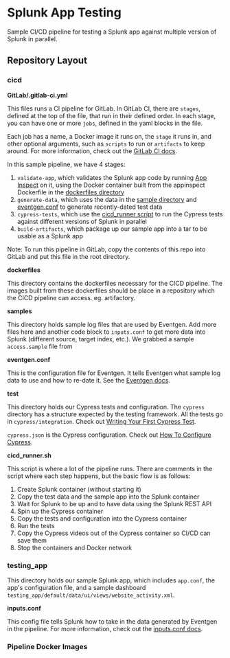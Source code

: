 # Splunk App Testing

Sample CI/CD pipeline for testing a Splunk app against multiple version of Splunk in parallel.

## Repository Layout

### cicd

**GitLab/.gitlab-ci.yml**

This files runs a CI pipeline for GitLab. In GitLab CI, there are `stages`, defined at the top of the file, that run in their defined order. In each stage, you can have one or more `jobs`, defined in the yaml blocks in the file.

Each job has a name, a Docker image it runs on, the `stage` it runs in, and other optional arguments, such as `scripts` to run or `artifacts` to keep around. For more information, check out the [GitLab CI docs](https://docs.gitlab.com/ee/ci/).

In this sample pipeline, we have 4 stages:

1. `validate-app`, which validates the Splunk app code by running [App Inspect](https://dev.splunk.com/enterprise/docs/developapps/testvalidate/appinspect/) on it, using the Docker container built from the appinspect Dockerfile in the [dockerfiles directory](#dockerfiles)
1. `generate-data`, which uses the data in the [sample directory](#samples) and [eventgen.conf](#eventgen.conf) to generate recently-dated test data
1. `cypress-tests`, which use the [cicd_runner script](#cicd_runner.sh) to run the Cypress tests against different versions of Splunk in parallel
1. `build-artifacts`, which package up our sample app into a tar to be usable as a Splunk app

Note: To run this pipeline in GitLab, copy the contents of this repo into GitLab and put this file in the root directory.

**dockerfiles**

This directory contains the dockerfiles necessary for the CICD pipeline. The images built from these dockerfiles should be place in a repository which the CICD pipeline can access. eg. artifactory.

**samples**

This directory holds sample log files that are used by Eventgen. Add more files here and another code block to `inputs.conf` to get more data into Splunk (different source, target index, etc.). We grabbed a sample `access.sample` file from

**eventgen.conf**

This is the configuration file for Eventgen. It tells Eventgen what sample log data to use and how to re-date it. See the [Eventgen docs](http://splunk.github.io/eventgen/).

**test**

This directory holds our Cypress tests and configuration. The `cypress` directory has a structure expected by the testing framework. All the tests go in `cypress/integration`. Check out [Writing Your First Cypress Test](https://docs.cypress.io/guides/getting-started/writing-your-first-test.html#Add-a-test-file).

`cypress.json` is the Cypress configuration. Check out [How To Configure Cypress](https://docs.cypress.io/guides/getting-started/testing-your-app.html#Step-3-Configure-Cypress).

**cicd_runner.sh**

This script is where a lot of the pipeline runs. There are comments in the script where each step happens, but the basic flow is as follows:

1. Create Splunk container (without starting it)
1. Copy the test data and the sample app into the Splunk container
1. Wait for Splunk to be up and to have data using the Splunk REST API
1. Spin up the Cypress container
1. Copy the tests and configuration into the Cypress container
1. Run the tests
1. Copy the Cypress videos out of the Cypress container so CI/CD can save them
1. Stop the containers and Docker network

### testing_app

This directory holds our sample Splunk app, which includes `app.conf`, the app's configuration file, and a sample dashboard `testing_app/default/data/ui/views/website_activity.xml`.

**inputs.conf**

This config file tells Splunk how to take in the data generated by Eventgen in the pipeline. For more information, check out the [inputs.conf docs](https://docs.splunk.com/Documentation/Splunk/8.0.5/Admin/Inputsconf).

### Pipeline Docker Images
